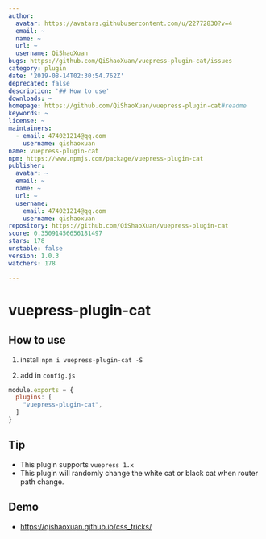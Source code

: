 ```yaml
---
author:
  avatar: https://avatars.githubusercontent.com/u/22772830?v=4
  email: ~
  name: ~
  url: ~
  username: QiShaoXuan
bugs: https://github.com/QiShaoXuan/vuepress-plugin-cat/issues
category: plugin
date: '2019-08-14T02:30:54.762Z'
deprecated: false
description: '## How to use'
downloads: ~
homepage: https://github.com/QiShaoXuan/vuepress-plugin-cat#readme
keywords: ~
license: ~
maintainers:
  - email: 474021214@qq.com
    username: qishaoxuan
name: vuepress-plugin-cat
npm: https://www.npmjs.com/package/vuepress-plugin-cat
publisher:
  avatar: ~
  email: ~
  name: ~
  url: ~
  username:
    email: 474021214@qq.com
    username: qishaoxuan
repository: https://github.com/QiShaoXuan/vuepress-plugin-cat
score: 0.35091456656181497
stars: 178
unstable: false
version: 1.0.3
watchers: 178

---
```


# vuepress-plugin-cat

## How to use

1. install `npm i vuepress-plugin-cat -S`

2. add in `config.js`

```js
module.exports = {
  plugins: [
    "vuepress-plugin-cat",
  ]
}
```

## Tip

- This plugin supports `vuepress 1.x`
- This plugin will randomly change the white cat or black cat when router path change.

## Demo

- https://qishaoxuan.github.io/css_tricks/
